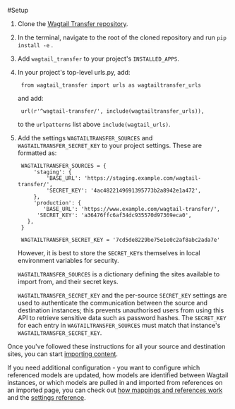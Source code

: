 #Setup

1. Clone the [Wagtail Transfer repository](https://github.com/wagtail/wagtail-transfer). 

2. In the terminal, navigate to the root of the cloned repository and run `pip install -e` .

3. Add `wagtail_transfer` to your project's `INSTALLED_APPS`.

4. In your project's top-level urls.py, add:

        from wagtail_transfer import urls as wagtailtransfer_urls
    
    and add:

        url(r'^wagtail-transfer/', include(wagtailtransfer_urls)),
    
    to the `urlpatterns` list above `include(wagtail_urls)`.
    
5. Add the settings `WAGTAILTRANSFER_SOURCES` and `WAGTAILTRANSFER_SECRET_KEY` to your project settings. 
    These are formatted as:

        WAGTAILTRANSFER_SOURCES = {
            'staging': {
                'BASE_URL': 'https://staging.example.com/wagtail-transfer/',
                'SECRET_KEY': '4ac4822149691395773b2a8942e1a472',
            },
            'production': {
               'BASE_URL': 'https://www.example.com/wagtail-transfer/',
             'SECRET_KEY': 'a36476ffc6af34dc935570d97369eca0',
          },
        }

        WAGTAILTRANSFER_SECRET_KEY = '7cd5de8229be75e1e0c2af8abc2ada7e'
        
    However, it is best to store the `SECRET_KEY`s themselves in local environment variables for security.
        
    `WAGTAILTRANSFER_SOURCES` is a dictionary defining the sites available to import from, and their secret keys.

    `WAGTAILTRANSFER_SECRET_KEY` and the per-source `SECRET_KEY` settings are used to authenticate the communication between the 
    source and destination instances; this prevents unauthorised users from using this API to retrieve sensitive data such 
    as password hashes. The `SECRET_KEY` for each entry in `WAGTAILTRANSFER_SOURCES` must match that instance's 
    `WAGTAILTRANSFER_SECRET_KEY`.
    
Once you've followed these instructions for all your source and destination sites, you can start 
[importing content](basic_usage.md). 

If you need additional configuration - you want to configure which referenced models are updated, how models are identified 
between Wagtail instances, or which models are pulled in and imported from references on an imported page, you can
check out [how mappings and references work](how_it_works.md) and the [settings reference](settings.md).

